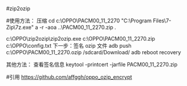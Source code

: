#zip2ozip

#使用方法：
  压缩
  cd c:\OPPO\PACM00_11_2270
  "C:\Program Files\7-Zip\7z.exe" a -r -aoa ..\PACM00_11_2270.zip *.*

  c:\OPPO\zip2ozip\zip2ozip.exe c:\OPPO\PACM00_11_2270.zip c:\OPPO\config.txt
  下一步：签名 ozip 文件
  adb push c:\OPPO\PACM00_11_2270.ozip /sdcard/Download/
  adb reboot recovery


其他方法：
  查看签名信息
  keytool -printcert -jarfile PACM00_11_2270.zip
  
#引用
https://github.com/affggh/oppo_ozip_encrypt
